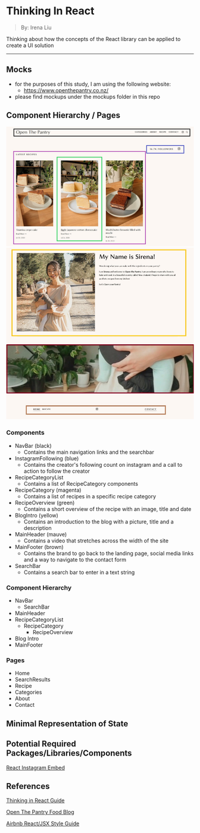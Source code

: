# Thinking In React

> By: Irena Liu

Thinking about how the concepts of the React library can be applied to create a UI solution

---

## Mocks

- for the purposes of this study, I am using the following website:
  - https://www.openthepantry.co.nz/
- please find mockups under the mockups folder in this repo

## Component Hierarchy / Pages

![Blog landing page (top)](/mockups/home.jpg)
![Blog landing page (bottom)](/mockups/footer.jpg)

### Components

- NavBar (black)
  - Contains the main navigation links and the searchbar
- InstagramFollowing (blue)
  - Contains the creator's following count on instagram and a call to action to follow the creator
- RecipeCategoryList
  - Contains a list of RecipeCategory components
- RecipeCategory (magenta)
  - Contains a list of recipes in a specific recipe category
- RecipeOverview (green)
  - Contains a short overview of the recipe with an image, title and date
- BlogIntro (yellow)
  - Contains an introduction to the blog with a picture, title and a description
- MainHeader (mauve)
  - Contains a video that stretches across the width of the site
- MainFooter (brown)
  - Contains the brand to go back to the landing page, social media links and a way to navigate to the contact form
- SearchBar
  - Contains a search bar to enter in a text string

### Component Hierarchy

- NavBar
  - SearchBar
- MainHeader
- RecipeCategoryList
  - RecipeCategory
    - RecipeOverview
- Blog Intro
- MainFooter

### Pages

- Home
- SearchResults
- Recipe
- Categories
- About
- Contact

## Minimal Representation of State

## Potential Required Packages/Libraries/Components

[React Instagram Embed](https://www.npmjs.com/package/react-instagram-embed)

## References

[Thinking in React Guide](https://reactjs.org/docs/thinking-in-react.html)

[Open The Pantry Food Blog](https://www.openthepantry.co.nz/)

[Airbnb React/JSX Style Guide](https://airbnb.io/javascript/react/#naming)
